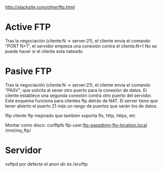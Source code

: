 http://slacksite.com/other/ftp.html

# Active FTP
Tras la negociación (cliente:N -> server:21), el cliente envia el comando "PORT N+1", el servidor empieza una conexión contra el cliente:N+1
No se puede hacer si el cliente esta nateado

# Pasive FTP
Tras la negociación (cliente:N -> server:21), el cliente envia el comando "PASV", que solicita al sever otro puerto para la conexión de datos.
El cliente establece una segunda conexión contra otro puerto del servidor.
Este esquema funciona para clientes ftp detrás de NAT.
El server tiene que tener abierto el puerto 21 más un rango de puertos que serán los de datos.



lftp cliente ftp mejorado que tambien soporta fts, http, https, etc


Montar como disco:
curlftpfs ftp-user:ftp-pass@my-ftp-location.local /mnt/my_ftp/



# Servidor
vsftpd
por defecto el anon dir es /srv/ftp
